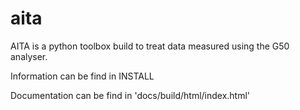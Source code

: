 # aita
AITA is a python toolbox build to treat data measured using the G50 analyser.

Information can be find in INSTALL

Documentation can be find in 'docs/build/html/index.html'
